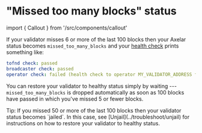 # "Missed too many blocks" status

import { Callout } from '/src/components/callout'

If your validator misses 6 or more of the last 100 blocks then your Axelar status becomes `missed_too_many_blocks` and your [health check](../setup/health-check) prints something like:

```yaml
tofnd check: passed
broadcaster check: passed
operator check: failed (health check to operator MY_VALIDATOR_ADDRESS failed due to the following issues: {"missed_too_many_blocks":true})
```

You can restore your validator to healthy status simply by waiting --- `missed_too_many_blocks` is dropped automatically as soon as 100 blocks have passed in which you've missed 5 or fewer blocks.

<Callout emoji="💡">
  Tip: If you missed 50 or more of the last 100 blocks then your validator status becomes `jailed`. In this case, see [Unjail](../troubleshoot/unjail) for instructions on how to restore your validator to healthy status.
</Callout>